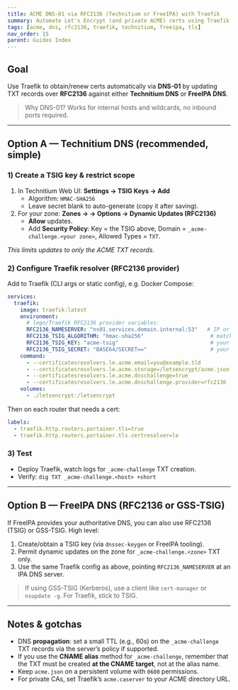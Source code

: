 ```yaml
---
title: ACME DNS-01 via RFC2136 (Technitium or FreeIPA) with Traefik
summary: Automate Let's Encrypt (and private ACME) certs using Traefik + DNS-01; updates DNS with RFC2136 to Technitium or FreeIPA.
tags: [acme, dns, rfc2136, traefik, technitium, freeipa, tls]
nav_order: 15
parent: Guides Index
---
```


## Goal
Use Traefik to obtain/renew certs automatically via **DNS-01** by updating TXT records over **RFC2136** against either **Technitium DNS** or **FreeIPA DNS**.

> Why DNS-01? Works for internal hosts and wildcards, no inbound ports required.

---

## Option A — Technitium DNS (recommended, simple)

### 1) Create a TSIG key & restrict scope
1. In Technitium Web UI: **Settings → TSIG Keys → Add**  
   - Algorithm: `HMAC-SHA256`  
   - Leave secret blank to auto-generate (copy it after saving).
2. For your zone: **Zones → <zone> → Options → Dynamic Updates (RFC2136)**  
   - **Allow** updates.  
   - Add **Security Policy**: Key = the TSIG above, Domain = `_acme-challenge.<your zone>`, Allowed Types = `TXT`.

_This limits updates to only the ACME TXT records._

### 2) Configure Traefik resolver (RFC2136 provider)
Add to Traefik (CLI args or static config), e.g. Docker Compose:

```yaml
services:
  traefik:
    image: traefik:latest
    environment:
      # lego/Traefik RFC2136 provider variables:
      RFC2136_NAMESERVER: "ns01.services.domain.internal:53"   # IP or host:port of Technitium
      RFC2136_TSIG_ALGORITHM: "hmac-sha256"                     # match Technitium
      RFC2136_TSIG_KEY: "acme-tsig"                             # your TSIG key name
      RFC2136_TSIG_SECRET: "BASE64/SECRET=="                    # your TSIG secret
    command:
      - --certificatesresolvers.le.acme.email=you@example.tld
      - --certificatesresolvers.le.acme.storage=/letsencrypt/acme.json
      - --certificatesresolvers.le.acme.dnschallenge=true
      - --certificatesresolvers.le.acme.dnschallenge.provider=rfc2136
    volumes:
      - ./letsencrypt:/letsencrypt
```

Then on each router that needs a cert:
```yaml
labels:
  - traefik.http.routers.portainer.tls=true
  - traefik.http.routers.portainer.tls.certresolver=le
```

### 3) Test
- Deploy Traefik, watch logs for `_acme-challenge` TXT creation.  
- Verify: `dig TXT _acme-challenge.<host> +short`

---

## Option B — FreeIPA DNS (RFC2136 or GSS-TSIG)

If FreeIPA provides your authoritative DNS, you can also use RFC2136 (TSIG) or GSS-TSIG. High level:
1. Create/obtain a TSIG key (via `dnssec-keygen` or FreeIPA tooling).  
2. Permit dynamic updates on the zone for `_acme-challenge.<zone>` TXT only.  
3. Use the same Traefik config as above, pointing `RFC2136_NAMESERVER` at an IPA DNS server.

> If using GSS-TSIG (Kerberos), use a client like `cert-manager` or `nsupdate -g`. For Traefik, stick to TSIG.

---

## Notes & gotchas
- DNS **propagation**: set a small TTL (e.g., 60s) on the `_acme-challenge` TXT records via the server’s policy if supported.
- If you use the **CNAME alias** method for `_acme-challenge`, remember that the TXT must be created **at the CNAME target**, not at the alias name.
- Keep `acme.json` on a persistent volume with `0600` permissions.
- For private CAs, set Traefik’s `acme.caserver` to your ACME directory URL.
